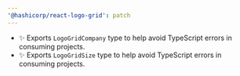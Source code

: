 ```yaml
---
'@hashicorp/react-logo-grid': patch
---
```


- ✨ Exports `LogoGridCompany` type to help avoid TypeScript errors in consuming projects.
- ✨ Exports `LogoGridSize` type to help avoid TypeScript errors in consuming projects.
